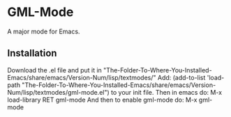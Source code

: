 # GML-Mode
A major mode for Emacs. 

## Installation
  Download the .el file and put it in "The-Folder-To-Where-You-Installed-Emacs/share/emacs/Version-Num/lisp/textmodes/"
  Add: (add-to-list 'load-path "The-Folder-To-Where-You-Installed-Emacs/share/emacs/Version-Num/lisp/textmodes/gml-mode.el") to your init file.
  Then in emacs do: M-x load-library RET gml-mode
  And then to enable gml-mode do: M-x gml-mode 
